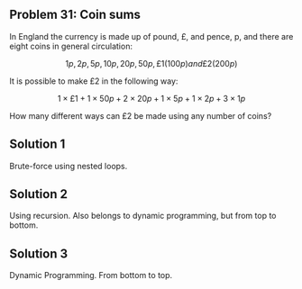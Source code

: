 ## Problem 31: Coin sums

In England the currency is made up of pound, £, and pence, p, and there are
eight coins in general circulation:

$$
1p, 2p, 5p, 10p, 20p, 50p, £1 (100p) and £2 (200p)
$$

It is possible to make £2 in the following way:

$$
1 \times £1 + 1 \times 50p + 2 \times 20p + 1 \times 5p + 1 \times 2p + 3
\times 1p
$$

How many different ways can £2 be made using any number of coins?


## Solution 1

Brute-force using nested loops.

## Solution 2

Using recursion. Also belongs to dynamic programming, but from top to bottom.

## Solution 3

Dynamic Programming. From bottom to top.
